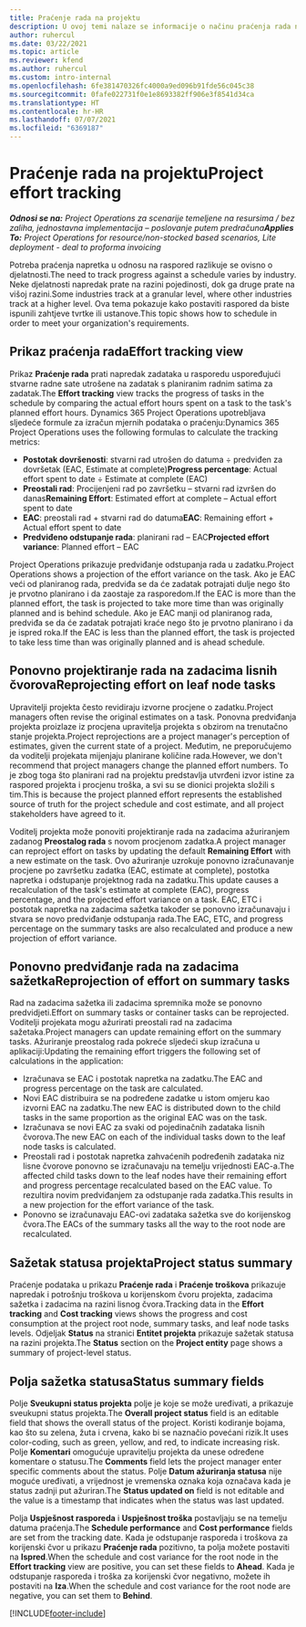 ```yaml
---
title: Praćenje rada na projektu
description: U ovoj temi nalaze se informacije o načinu praćenja rada na projektu i napretka posla.
author: ruhercul
ms.date: 03/22/2021
ms.topic: article
ms.reviewer: kfend
ms.author: ruhercul
ms.custom: intro-internal
ms.openlocfilehash: 6fe381470326fc4000a9ed096b91fde56c045c38
ms.sourcegitcommit: 0fafe022731f0e1e8693382ff906e3f8541d34ca
ms.translationtype: HT
ms.contentlocale: hr-HR
ms.lasthandoff: 07/07/2021
ms.locfileid: "6369187"
---
```

# <a name="project-effort-tracking"></a><span data-ttu-id="47b7b-103">Praćenje rada na projektu</span><span class="sxs-lookup"><span data-stu-id="47b7b-103">Project effort tracking</span></span>

<span data-ttu-id="47b7b-104">_**Odnosi se na:** Project Operations za scenarije temeljene na resursima / bez zaliha, jednostavna implementacija – poslovanje putem predračuna_</span><span class="sxs-lookup"><span data-stu-id="47b7b-104">_**Applies To:** Project Operations for resource/non-stocked based scenarios, Lite deployment - deal to proforma invoicing_</span></span>

<span data-ttu-id="47b7b-105">Potreba praćenja napretka u odnosu na raspored razlikuje se ovisno o djelatnosti.</span><span class="sxs-lookup"><span data-stu-id="47b7b-105">The need to track progress against a schedule varies by industry.</span></span> <span data-ttu-id="47b7b-106">Neke djelatnosti napredak prate na razini pojedinosti, dok ga druge prate na višoj razini.</span><span class="sxs-lookup"><span data-stu-id="47b7b-106">Some industries track at a granular level, where other industries track at a higher level.</span></span> <span data-ttu-id="47b7b-107">Ova tema pokazuje kako postaviti raspored da biste ispunili zahtjeve tvrtke ili ustanove.</span><span class="sxs-lookup"><span data-stu-id="47b7b-107">This topic shows how to schedule in order to meet your organization's requirements.</span></span>

## <a name="effort-tracking-view"></a><span data-ttu-id="47b7b-108">Prikaz praćenja rada</span><span class="sxs-lookup"><span data-stu-id="47b7b-108">Effort tracking view</span></span>

<span data-ttu-id="47b7b-109">Prikaz **Praćenje rada** prati napredak zadataka u rasporedu uspoređujući stvarne radne sate utrošene na zadatak s planiranim radnim satima za zadatak.</span><span class="sxs-lookup"><span data-stu-id="47b7b-109">The **Effort tracking** view tracks the progress of tasks in the schedule by comparing the actual effort hours spent on a task to the task's planned effort hours.</span></span> <span data-ttu-id="47b7b-110">Dynamics 365 Project Operations upotrebljava sljedeće formule za izračun mjernih podataka o praćenju:</span><span class="sxs-lookup"><span data-stu-id="47b7b-110">Dynamics 365 Project Operations uses the following formulas to calculate the tracking metrics:</span></span>

- <span data-ttu-id="47b7b-111">**Postotak dovršenosti**: stvarni rad utrošen do datuma ÷ predviđen za dovršetak (EAC, Estimate at complete)</span><span class="sxs-lookup"><span data-stu-id="47b7b-111">**Progress percentage**: Actual effort spent to date ÷ Estimate at complete (EAC)</span></span> 
- <span data-ttu-id="47b7b-112">**Preostali rad**: Procijenjeni rad po završetku – stvarni rad izvršen do danas</span><span class="sxs-lookup"><span data-stu-id="47b7b-112">**Remaining Effort**: Estimated effort at complete – Actual effort spent to date</span></span> 
- <span data-ttu-id="47b7b-113">**EAC**: preostali rad + stvarni rad do datuma</span><span class="sxs-lookup"><span data-stu-id="47b7b-113">**EAC**: Remaining effort + Actual effort spent to date</span></span> 
- <span data-ttu-id="47b7b-114">**Predviđeno odstupanje rada**: planirani rad – EAC</span><span class="sxs-lookup"><span data-stu-id="47b7b-114">**Projected effort variance**: Planned effort – EAC</span></span>

<span data-ttu-id="47b7b-115">Project Operations prikazuje predviđanje odstupanja rada u zadatku.</span><span class="sxs-lookup"><span data-stu-id="47b7b-115">Project Operations shows a projection of the effort variance on the task.</span></span> <span data-ttu-id="47b7b-116">Ako je EAC veći od planiranog rada, predviđa se da će zadatak potrajati dulje nego što je prvotno planirano i da zaostaje za rasporedom.</span><span class="sxs-lookup"><span data-stu-id="47b7b-116">If the EAC is more than the planned effort, the task is projected to take more time than was originally planned and is behind schedule.</span></span> <span data-ttu-id="47b7b-117">Ako je EAC manji od planiranog rada, predviđa se da će zadatak potrajati kraće nego što je prvotno planirano i da je ispred roka.</span><span class="sxs-lookup"><span data-stu-id="47b7b-117">If the EAC is less than the planned effort, the task is projected to take less time than was originally planned and is ahead schedule.</span></span>

## <a name="reprojecting-effort-on-leaf-node-tasks"></a><span data-ttu-id="47b7b-118">Ponovno projektiranje rada na zadacima lisnih čvorova</span><span class="sxs-lookup"><span data-stu-id="47b7b-118">Reprojecting effort on leaf node tasks</span></span>

<span data-ttu-id="47b7b-119">Upravitelji projekta često revidiraju izvorne procjene o zadatku.</span><span class="sxs-lookup"><span data-stu-id="47b7b-119">Project managers often revise the original estimates on a task.</span></span> <span data-ttu-id="47b7b-120">Ponovna predviđanja projekta proizlaze iz procjena upravitelja projekta s obzirom na trenutačno stanje projekta.</span><span class="sxs-lookup"><span data-stu-id="47b7b-120">Project reprojections are a project manager's perception of estimates, given the current state of a project.</span></span> <span data-ttu-id="47b7b-121">Međutim, ne preporučujemo da voditelji projekata mijenjaju planirane količine rada.</span><span class="sxs-lookup"><span data-stu-id="47b7b-121">However, we don't recommend that project managers change the planned effort numbers.</span></span> <span data-ttu-id="47b7b-122">To je zbog toga što planirani rad na projektu predstavlja utvrđeni izvor istine za raspored projekta i procjenu troška, a svi su se dionici projekta složili s tim.</span><span class="sxs-lookup"><span data-stu-id="47b7b-122">This is because the project planned effort represents the established source of truth for the project schedule and cost estimate, and all project stakeholders have agreed to it.</span></span>

<span data-ttu-id="47b7b-123">Voditelj projekta može ponoviti projektiranje rada na zadacima ažuriranjem zadanog **Preostalog rada** s novom procjenom zadatka.</span><span class="sxs-lookup"><span data-stu-id="47b7b-123">A project manager can reproject effort on tasks by updating the default **Remaining Effort** with a new estimate on the task.</span></span> <span data-ttu-id="47b7b-124">Ovo ažuriranje uzrokuje ponovno izračunavanje procjene po završetku zadatka (EAC, estimate at complete), postotka napretka i odstupanje projektnog rada na zadatku.</span><span class="sxs-lookup"><span data-stu-id="47b7b-124">This update causes a recalculation of the task's estimate at complete (EAC), progress percentage, and the projected effort variance on a task.</span></span> <span data-ttu-id="47b7b-125">EAC, ETC i postotak napretka na zadacima sažetka također se ponovno izračunavaju i stvara se novo predviđanje odstupanja rada.</span><span class="sxs-lookup"><span data-stu-id="47b7b-125">The EAC, ETC, and progress percentage on the summary tasks are also recalculated and produce a new projection of effort variance.</span></span>

## <a name="reprojection-of-effort-on-summary-tasks"></a><span data-ttu-id="47b7b-126">Ponovno predviđanje rada na zadacima sažetka</span><span class="sxs-lookup"><span data-stu-id="47b7b-126">Reprojection of effort on summary tasks</span></span>

<span data-ttu-id="47b7b-127">Rad na zadacima sažetka ili zadacima spremnika može se ponovno predvidjeti.</span><span class="sxs-lookup"><span data-stu-id="47b7b-127">Effort on summary tasks or container tasks can be reprojected.</span></span> <span data-ttu-id="47b7b-128">Voditelji projekata mogu ažurirati preostali rad na zadacima sažetaka.</span><span class="sxs-lookup"><span data-stu-id="47b7b-128">Project managers can update remaining effort on the summary tasks.</span></span> <span data-ttu-id="47b7b-129">Ažuriranje preostalog rada pokreće sljedeći skup izračuna u aplikaciji:</span><span class="sxs-lookup"><span data-stu-id="47b7b-129">Updating the remaining effort triggers the following set of calculations in the application:</span></span>

- <span data-ttu-id="47b7b-130">Izračunava se EAC i postotak napretka na zadatku.</span><span class="sxs-lookup"><span data-stu-id="47b7b-130">The EAC and progress percentage on the task are calculated.</span></span>
- <span data-ttu-id="47b7b-131">Novi EAC distribuira se na podređene zadatke u istom omjeru kao izvorni EAC na zadatku.</span><span class="sxs-lookup"><span data-stu-id="47b7b-131">The new EAC is distributed down to the child tasks in the same proportion as the original EAC was on the task.</span></span>
- <span data-ttu-id="47b7b-132">Izračunava se novi EAC za svaki od pojedinačnih zadataka lisnih čvorova.</span><span class="sxs-lookup"><span data-stu-id="47b7b-132">The new EAC on each of the individual tasks down to the leaf node tasks is calculated.</span></span> 
- <span data-ttu-id="47b7b-133">Preostali rad i postotak napretka zahvaćenih podređenih zadataka niz lisne čvorove ponovno se izračunavaju na temelju vrijednosti EAC-a.</span><span class="sxs-lookup"><span data-stu-id="47b7b-133">The affected child tasks down to the leaf nodes have their remaining effort and progress percentage recalculated based on the EAC value.</span></span> <span data-ttu-id="47b7b-134">To rezultira novim predviđanjem za odstupanje rada zadatka.</span><span class="sxs-lookup"><span data-stu-id="47b7b-134">This results in a new projection for the effort variance of the task.</span></span> 
- <span data-ttu-id="47b7b-135">Ponovno se izračunavaju EAC-ovi zadataka sažetka sve do korijenskog čvora.</span><span class="sxs-lookup"><span data-stu-id="47b7b-135">The EACs of the summary tasks all the way to the root node are recalculated.</span></span>


## <a name="project-status-summary"></a><span data-ttu-id="47b7b-136">Sažetak statusa projekta</span><span class="sxs-lookup"><span data-stu-id="47b7b-136">Project status summary</span></span>

<span data-ttu-id="47b7b-137">Praćenje podataka u prikazu **Praćenje rada** i **Praćenje troškova** prikazuje napredak i potrošnju troškova u korijenskom čvoru projekta, zadacima sažetka i zadacima na razini lisnog čvora.</span><span class="sxs-lookup"><span data-stu-id="47b7b-137">Tracking data in the **Effort tracking** and **Cost tracking** views shows the progress and cost consumption at the project root node, summary tasks, and leaf node tasks levels.</span></span> <span data-ttu-id="47b7b-138">Odjeljak **Status** na stranici **Entitet projekta** prikazuje sažetak statusa na razini projekta.</span><span class="sxs-lookup"><span data-stu-id="47b7b-138">The **Status** section on the **Project entity** page shows a summary of project-level status.</span></span>

## <a name="status-summary-fields"></a><span data-ttu-id="47b7b-139">Polja sažetka statusa</span><span class="sxs-lookup"><span data-stu-id="47b7b-139">Status summary fields</span></span>

<span data-ttu-id="47b7b-140">Polje **Sveukupni status projekta** polje je koje se može uređivati, a prikazuje sveukupni status projekta.</span><span class="sxs-lookup"><span data-stu-id="47b7b-140">The **Overall project status** field is an editable field that shows the overall status of the project.</span></span> <span data-ttu-id="47b7b-141">Koristi kodiranje bojama, kao što su zelena, žuta i crvena, kako bi se naznačio povećani rizik.</span><span class="sxs-lookup"><span data-stu-id="47b7b-141">It uses color-coding, such as green, yellow, and red, to indicate increasing risk.</span></span> <span data-ttu-id="47b7b-142">Polje **Komentari** omogućuje upravitelju projekta da unese određene komentare o statusu.</span><span class="sxs-lookup"><span data-stu-id="47b7b-142">The **Comments** field lets the project manager enter specific comments about the status.</span></span> <span data-ttu-id="47b7b-143">Polje **Datum ažuriranja statusa** nije moguće uređivati, a vrijednost je vremenska oznaka koja označava kada je status zadnji put ažuriran.</span><span class="sxs-lookup"><span data-stu-id="47b7b-143">The **Status updated on** field is not editable and the value is a timestamp that indicates when the status was last updated.</span></span>

<span data-ttu-id="47b7b-144">Polja **Uspješnost rasporeda** i **Uspješnost troška** postavljaju se na temelju datuma praćenja.</span><span class="sxs-lookup"><span data-stu-id="47b7b-144">The **Schedule performance** and **Cost performance** fields are set from the tracking date.</span></span> <span data-ttu-id="47b7b-145">Kada je odstupanje rasporeda i troškova za korijenski čvor u prikazu **Praćenje rada** pozitivno, ta polja možete postaviti na **Ispred**.</span><span class="sxs-lookup"><span data-stu-id="47b7b-145">When the schedule and cost variance for the root node in the **Effort tracking** view are positive, you can set these fields to **Ahead**.</span></span> <span data-ttu-id="47b7b-146">Kada je odstupanje rasporeda i troška za korijenski čvor negativno, možete ih postaviti na **Iza**.</span><span class="sxs-lookup"><span data-stu-id="47b7b-146">When the schedule and cost variance for the root node are negative, you can set them to **Behind**.</span></span>


[!INCLUDE[footer-include](../includes/footer-banner.md)]
